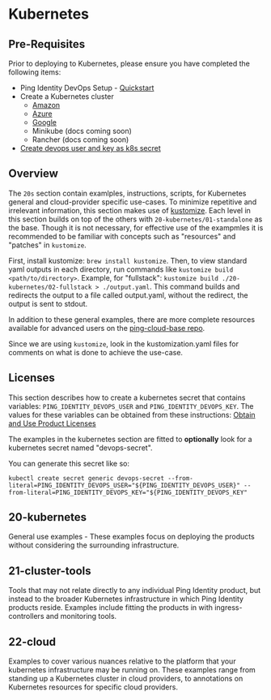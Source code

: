 # Kubernetes

## Pre-Requisites

Prior to deploying to Kubernetes, please ensure you have completed the following items:

* Ping Identity DevOps Setup - [Quickstart](../docs/QUICKSTART.md)
* Create a Kubernetes cluster
  * [Amazon](../22-cloud/cloud/amazon/README.md)
  * [Azure](../22-cloud/cloud/azure/README.md)
  * [Google](../22-cloud/cloud/google/README.md)
  * Minikube (docs coming soon)
  * Rancher (docs coming soon)
* [Create devops user and key as k8s secret](#licenses)

## Overview

The `20s` section contain examlples, instructions, scripts, for Kubernetes general and cloud-provider specific use-cases. 
To minimize repetitive and irrelevant information, this section makes use of [kustomize](https://kustomize.io/). Each level in this section builds on top of the others with `20-kubernetes/01-standalone` as the base. Though it is not necessary, for effective use of the exampmles it is recommended to be familiar with concepts such as "resources" and "patches" in `kustomize`. 

First, install kustomize: `brew install kustomize`. Then, to view standard yaml outputs in each directory, run commands like `kustomize build <path/to/directory>`. Example, for "fullstack": `kustomize build ./20-kubernetes/02-fullstack > ./output.yaml`. This command builds and redirects the output to a file called output.yaml, without the redirect, the output is sent to stdout. 

In addition to these general examples, there are more complete resources available for advanced users on the [ping-cloud-base repo](https://github.com/pingidentity/ping-cloud-base).

Since we are using `kustomize`, look in the kustomization.yaml files for comments on what is done to achieve the use-case.

## Licenses

This section describes how to create a kubernetes secret that contains variables: `PING_IDENTITY_DEVOPS_USER` and `PING_IDENTITY_DEVOPS_KEY`. The values for these variables can be obtained from these instructions: [Obtain and Use Product Licenses](../docs/PROD-LICENSE.md)

The examples in the kubernetes section are fitted to **optionally** look for a kubernetes secret named "devops-secret".

You can generate this secret like so: 
```
kubectl create secret generic devops-secret --from-literal=PING_IDENTITY_DEVOPS_USER="${PING_IDENTITY_DEVOPS_USER}" --from-literal=PING_IDENTITY_DEVOPS_KEY="${PING_IDENTITY_DEVOPS_KEY"
```

## 20-kubernetes

General use examples - These examples focus on deploying the products without considering the surrounding infrastructure.

<!-- ### 01-standalone
Focus on a baseline deployment for each product. Leverages the `getting-started` profile to provide a vanilla, standalone instance. 

### 02-fullstack
Improves on the deployment from 01-standalone by using the `baseline` profile. This profile provides a simple use case and all of the products integrated together. -->

## 21-cluster-tools
Tools that may not relate directly to any individual Ping Identity product, but instead to the broader Kubernetes infrastructure in which Ping Identity products reside. Examples include fitting the products in with ingress-controllers and monitoring tools. 

## 22-cloud
Examples to cover various nuances relative to the platform that your kubernetes infrastructure may be running on. These examples range from standing up a Kubernetes cluster in cloud providers, to annotations on Kubernetes resources for specific cloud providers. 
